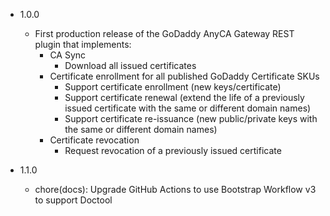 - 1.0.0
    - First production release of the GoDaddy AnyCA Gateway REST plugin that implements:
        - CA Sync
            - Download all issued certificates
        - Certificate enrollment for all published GoDaddy Certificate SKUs
            - Support certificate enrollment (new keys/certificate)
            - Support certificate renewal (extend the life of a previously issued certificate with the same or different domain names)
            - Support certificate re-issuance (new public/private keys with the same or different domain names)
        - Certificate revocation
            - Request revocation of a previously issued certificate

- 1.1.0
  - chore(docs): Upgrade GitHub Actions to use Bootstrap Workflow v3 to support Doctool

